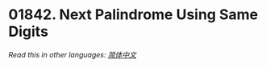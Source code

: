 # 01842. Next Palindrome Using Same Digits

  _Read this in other languages:_
    [_简体中文_](README.zh-CN.md)

